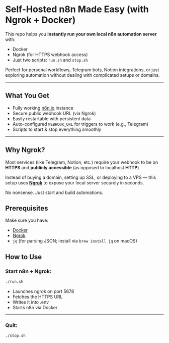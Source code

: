 # Self-Hosted n8n Made Easy (with Ngrok + Docker)

This repo helps you **instantly run your own local n8n automation server** with:

- Docker
- Ngrok (for HTTPS webhook access)
- Just two scripts: `run.sh` and `stop.sh`

Perfect for personal workflows, Telegram bots, Notion integrations, or just exploring automation without dealing with complicated setups or domains.

---

## What You Get

- Fully working [n8n.io](https://n8n.io) instance
- Secure public webhook URL (via Ngrok)
- Easily restartable with persistent data
- Auto-configured `WEBHOOK_URL` for triggers to work (e.g., Telegram)
- Scripts to start & stop everything smoothly

---

## Why Ngrok?

Most services (like Telegram, Notion, etc.) require your webhook to be on **HTTPS** and **publicly accessible** (as opposed to localhost **HTTP**)

Instead of buying a domain, setting up SSL, or deploying to a VPS — this setup uses **[Ngrok](https://ngrok.com)** to expose your local server securely in seconds.

No nonsense. Just start and build automations.

## Prerequisites

Make sure you have:

- [Docker](https://docs.docker.com/get-docker/)
- [Ngrok](https://ngrok.com/download)
- `jq` (for parsing JSON; install via `brew install jq` on macOS)

## How to Use

### Start n8n + Ngrok:

```bash
./run.sh
```

- Launches ngrok on port 5678
- Fetches the HTTPS URL
- Writes it into .env
- Starts n8n via Docker

---

### Quit:

```bash
./stop.sh
```
